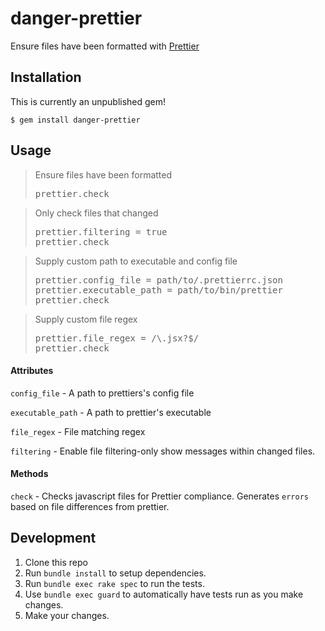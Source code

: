 # danger-prettier

Ensure files have been formatted with [Prettier](https://prettier.io/)

## Installation

This is currently an unpublished gem!

    $ gem install danger-prettier

## Usage

<blockquote>Ensure files have been formatted
  <pre>
prettier.check</pre>
</blockquote>

<blockquote>Only check files that changed
  <pre>
prettier.filtering = true
prettier.check</pre>
</blockquote>

<blockquote>Supply custom path to executable and config file
  <pre>
prettier.config_file = path/to/.prettierrc.json
prettier.executable_path = path/to/bin/prettier
prettier.check</pre>
</blockquote>

<blockquote>Supply custom file regex
  <pre>
prettier.file_regex = /\.jsx?$/
prettier.check</pre>
</blockquote>

#### Attributes

`config_file` - A path to prettiers's config file

`executable_path` - A path to prettier's executable

`file_regex` - File matching regex

`filtering` - Enable file filtering-only show messages within changed files.

#### Methods

`check` - Checks javascript files for Prettier compliance.
Generates `errors` based on file differences from prettier.

## Development

1. Clone this repo
2. Run `bundle install` to setup dependencies.
3. Run `bundle exec rake spec` to run the tests.
4. Use `bundle exec guard` to automatically have tests run as you make changes.
5. Make your changes.
